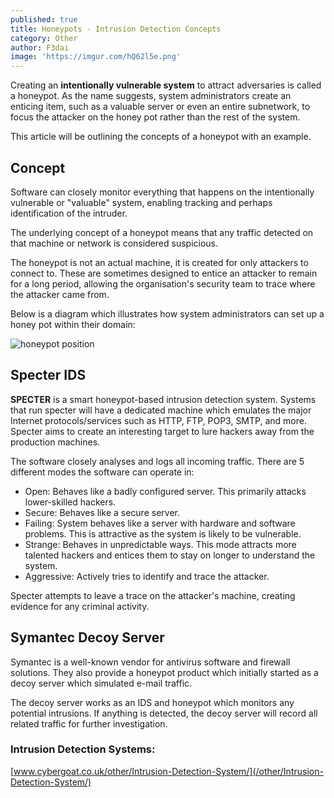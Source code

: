 ```yaml
---
published: true
title: Honeypots - Intrusion Detection Concepts
category: Other
author: F3dai
image: 'https://imgur.com/hQ62l5e.png'
---
```

Creating an **intentionally vulnerable system** to attract adversaries is called a honeypot. As the name suggests, system administrators create an enticing item, such as a valuable server or even an entire subnetwork, to focus the attacker on the honey pot rather than the rest of the system. 

This article will be outlining the concepts of a honeypot with an example.

## Concept

Software can closely monitor everything that happens on the intentionally vulnerable or "valuable" system, enabling tracking and perhaps identification of the intruder.

The underlying concept of a honeypot means that any traffic detected on that machine or network is considered suspicious. 

The honeypot is not an actual machine, it is created for only attackers to connect to. These are sometimes designed to entice an attacker to remain for a long period, allowing the organisation's security team to trace where the attacker came from.  

Below is a diagram which illustrates how system administrators can set up a honey pot within their domain:

![honeypot position](https://imgur.com/I5tKwXd.png)

## Specter IDS

**SPECTER** is a smart honeypot-based intrusion detection system. Systems that run specter will have a dedicated machine which emulates the major Internet protocols/services such as HTTP, FTP, POP3, SMTP, and more. Specter aims to create an interesting target to lure hackers away from the production machines. 

The software closely analyses and logs all incoming traffic. There are 5 different modes the software can operate in:

- Open: Behaves like a badly configured server. This primarily attacks lower-skilled hackers.
- Secure: Behaves like a secure server.
- Failing: System behaves like a server with hardware and software problems. This is attractive as the system is likely to be vulnerable.
- Strange: Behaves in unpredictable ways. This mode attracts more talented hackers and entices them to stay on longer to understand the system. 
- Aggressive: Actively tries to identify and trace the attacker. 

Specter attempts to leave a trace on the attacker's machine, creating evidence for any criminal activity.  

## Symantec Decoy Server

Symantec is a well-known vendor for antivirus software and firewall solutions. They also provide a honeypot product which initially started as a decoy server which simulated e-mail traffic.  

The decoy server works as an IDS and honeypot which monitors any potential intrusions. If anything is detected, the decoy server will record all related traffic for further investigation. 

### Intrusion Detection Systems:

[www.cybergoat.co.uk/other/Intrusion-Detection-System/](/other/Intrusion-Detection-System/)
